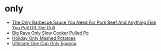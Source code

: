 # only

 * [The Only Barbecue Sauce You Need For Pork Beef And Anything Else You Pull Off The Grill](index/t/the-only-barbecue-sauce-you-need-for-pork-beef-and-anything-else-you-pull-off-the-grill-51175670.json)
 * [Big Rays Only Slow Cooker Pulled Po](index/b/big-rays-only-slow-cooker-pulled-po.json)
 * [Holiday Only Mashed Potatoes](index/h/holiday-only-mashed-potatoes.json)
 * [Ultimate One Cup Only Eggnog](index/u/ultimate-one-cup-only-eggnog.json)
